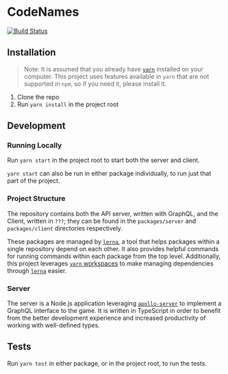 # CodeNames

[![Build Status](https://travis-ci.com/alexlafroscia/codenames.svg?branch=master)](https://travis-ci.com/alexlafroscia/codenames)

## Installation

> Note: It is assumed that you already have [`yarn`][yarn] installed on your computer. This project uses features available in `yarn` that are not supported in `npm`, so if you need it, please install it.

1.  Clone the repo
2.  Run `yarn install` in the project root

## Development

### Running Locally

Run `yarn start` in the project root to start both the server and client.

`yarn start` can also be run in either package individually, to run just that part of the project.

### Project Structure

The repository contains both the API server, written with GraphQL, and the Client, written in `???`; they can be found in the `packages/server` and `packages/client` directories respectively.

These packages are managed by [`lerna`][lerna], a tool that helps packages within a single repository depend on each other. It also provides helpful commands for running commands within each package from the top level. Additionally, this project leverages [`yarn` workspaces][yarn workspaces] to make managing dependencies through [`lerna`][lerna] easier.

### Server

The server is a Node.js application leveraging [`apollo-server`][apollo-server] to implement a GraphQL interface to the game. It is written in TypeScript in order to benefit from the better development experience and increased productivity of working with well-defined types.

## Tests

Run `yarn test` in either package, or in the project root, to run the tests.

[yarn]: https://yarnpkg.com
[yarn workspaces]: https://yarnpkg.com/lang/en/docs/workspaces/
[lerna]: https://lernajs.io/
[apollo-server]: https://www.apollographql.com/docs/apollo-server/
